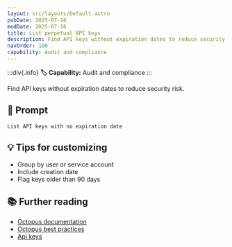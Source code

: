 ```yaml
---
layout: src/layouts/Default.astro
pubDate: 2025-07-16
modDate: 2025-07-16
title: List perpetual API keys
description: Find API keys without expiration dates to reduce security risk.
navOrder: 100
capability: Audit and compliance
---
```


:::div{.info}
**🏷 Capability:** Audit and compliance
:::

Find API keys without expiration dates to reduce security risk.

## 📝 Prompt

```
List API keys with no expiration date
```

## 💡 Tips for customizing

- Group by user or service account
- Include creation date
- Flag keys older than 90 days

## 📚 Further reading

- [Octopus documentation](https://octopus.com/docs)
- [Octopus best practices](https://octopus.com/docs/best-practices)
- [Api keys](https://octopus.com/docs/security/users-and-teams/api-keys)
